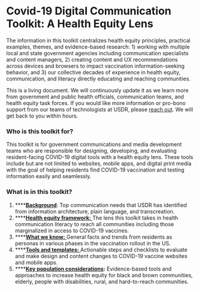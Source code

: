 # Covid-19 Digital Communication Toolkit: A Health Equity Lens

The information in this toolkit centralizes health equity principles, practical examples, themes, and evidence-based research: 1\) working with multiple local and state government agencies including communication specialists and content managers, 2\) creating content and UX recommendations across devices and browsers to impact vaccination information-seeking behavior, and 3\) our collective decades of experience in health equity, communication, and literacy directly educating and reaching communities.

This is a living document. We will continuously update it as we learn more from government and public health officials, communication teams, and health equity task forces. If you would like more information or pro-bono support from our teams of technologists at USDR, please [reach out](https://www.usdigitalresponse.org/request-help/). We will get back to you within hours.

### Who is this toolkit for?

This toolkit is for government communications and media development teams who are responsible for designing, developing, and evaluating resident-facing COVID-19 digital tools with a health equity lens. These tools include but are not limited to websites, mobile apps, and digital print media with the goal of helping residents find COVID-19 vaccination and testing information easily and seamlessly.

### **What is in this toolkit?**

1. \*\*\*\*[**Background**](introduction/background.md): Top communication needs that USDR has identified from information architecture, plain language, and transcreation.
2. \*\*\*\*[**Health equity framework:** ](introduction/health-equity-framework-overview/relationships-and-networks.md)The lens this toolkit takes in health communication literacy to reach all communities including those marginalized in access to COVID-19 vaccines.
3. \*\*\*\*[**What we know:** ](what-we-know/resident-personas.md)General facts and trends from residents as personas in various phases in the vaccination rollout in the US.
4. \*\*\*\*[**Tools and templates:** ](tools-and-templates/checklists.md)Actionable steps and checklists to evaluate and make design and content changes to COVID-19 vaccine websites and mobile apps.
5. \*\*\*\*[**Key population considerations**](key-population-considerations/elderly-and-the-aging-population.md)**:** Evidence-based tools and approaches to increase health equity for black and brown communities, elderly, people with disabilities, rural, and hard-to-reach communities.

